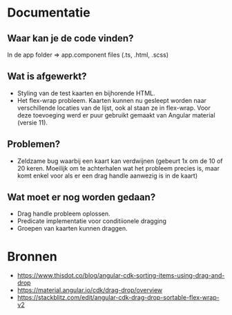 # Documentatie

## Waar kan je de code vinden?
In de app folder => app.component files (.ts, .html, .scss)

## Wat is afgewerkt?
- Styling van de test kaarten en bijhorende HTML.
- Het flex-wrap probleem. Kaarten kunnen nu gesleept worden naar verschillende locaties van de lijst, ook al staan ze in flex-wrap. Voor deze toevoeging werd er puur gebruikt gemaakt van Angular material (versie 11).

## Problemen?
- Zeldzame bug waarbij een kaart kan verdwijnen (gebeurt 1x om de 10 of 20 keren. Moeilijk om te achterhalen wat het probleem precies is, maar komt enkel voor als er een drag handle aanwezig is in de kaart)

## Wat moet er nog worden gedaan?
- Drag handle probleem oplossen.
- Predicate implementatie voor conditiionele dragging
- Groepen van kaarten kunnen draggen.

# Bronnen
- https://www.thisdot.co/blog/angular-cdk-sorting-items-using-drag-and-drop
- https://material.angular.io/cdk/drag-drop/overview
- https://stackblitz.com/edit/angular-cdk-drag-drop-sortable-flex-wrap-v2
